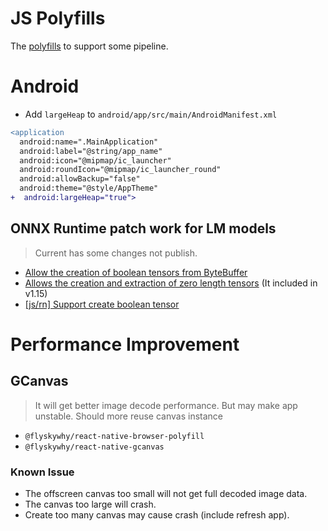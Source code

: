 # JS Polyfills

The [polyfills](./polyfills.js) to support some pipeline.

# Android

- Add `largeHeap` to `android/app/src/main/AndroidManifest.xml`

```diff
<application
  android:name=".MainApplication"
  android:label="@string/app_name"
  android:icon="@mipmap/ic_launcher"
  android:roundIcon="@mipmap/ic_launcher_round"
  android:allowBackup="false"
  android:theme="@style/AppTheme"
+  android:largeHeap="true">
```

## ONNX Runtime patch work for LM models

> Current has some changes not publish.

- [Allow the creation of boolean tensors from ByteBuffer](https://github.com/microsoft/onnxruntime/pull/15556)
- [Allows the creation and extraction of zero length tensors](https://github.com/microsoft/onnxruntime/pull/15116) (It included in v1.15)
- [[js/rn] Support create boolean tensor](https://github.com/microsoft/onnxruntime/pull/17052)

# Performance Improvement

## GCanvas

> It will get better image decode performance.
> But may make app unstable.
> Should more reuse canvas instance

- `@flyskywhy/react-native-browser-polyfill`
- `@flyskywhy/react-native-gcanvas`

### Known Issue

- The offscreen canvas too small will not get full decoded image data.
- The canvas too large will crash.
- Create too many canvas may cause crash (include refresh app).
